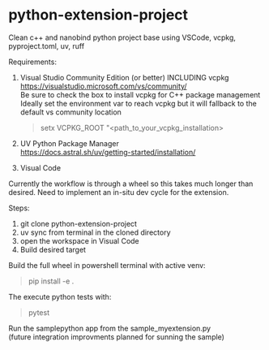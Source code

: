 # python-extension-project
Clean c++ and nanobind python project base using VSCode, vcpkg, pyproject.toml, uv, ruff

Requirements:
1) Visual Studio Community Edition (or better) INCLUDING vcpkg  
https://visualstudio.microsoft.com/vs/community/  
Be sure to check the box to install vcpkg for C++ package management  
Ideally set the environment var to reach vcpkg but it will fallback to the default vs community location  
   > setx VCPKG_ROOT "<path_to_your_vcpkg_installation>

2) UV  Python Package Manager  
https://docs.astral.sh/uv/getting-started/installation/  
3) Visual Code  

Currently the workflow is through a wheel so this takes much longer
than desired.  Need to implement an in-situ dev cycle for the extension.

Steps:  
1) git clone python-extension-project  
2) uv sync from terminal in the cloned directory
3) open the workspace in Visual Code
4) Build desired target  

Build the full wheel in powershell terminal with active venv:
> pip install -e .

The execute python tests with:
> pytest

Run the samplepython app from the sample_myextension.py  
(future integration improvments planned for sunning the sample)  
